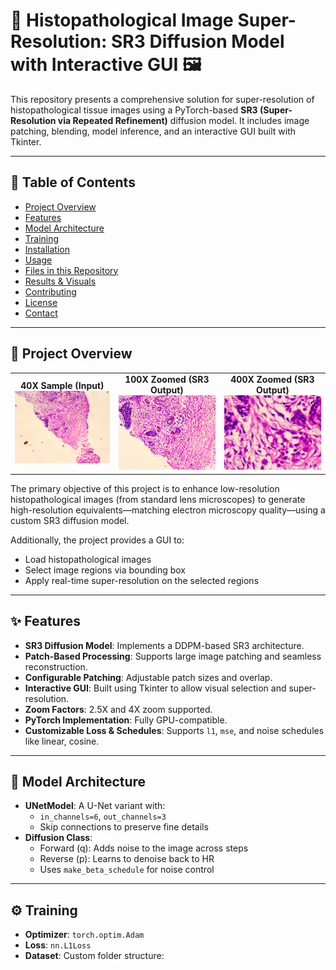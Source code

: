 # 🔬 Histopathological Image Super-Resolution: SR3 Diffusion Model with Interactive GUI 🖼️

This repository presents a comprehensive solution for super-resolution of histopathological tissue images using a PyTorch-based **SR3 (Super-Resolution via Repeated Refinement)** diffusion model. It includes image patching, blending, model inference, and an interactive GUI built with Tkinter.

---

## 📝 Table of Contents

- [Project Overview](#-project-overview)
- [Features](#-features)
- [Model Architecture](#-model-architecture)
- [Training](#-training)
- [Installation](#-installation)
- [Usage](#-usage)
- [Files in this Repository](#-files-in-this-repository)
- [Results & Visuals](#-results--visuals)
- [Contributing](#-contributing)
- [License](#-license)
- [Contact](#-contact)

---

## 🚀 Project Overview

<table>
  <tr>
    <td align="center"><b>40X Sample (Input)</b><br><img src="002-40x.jpg" width="300"/></td>
    <td align="center"><b>100X Zoomed (SR3 Output)</b><br><img src="002-100x.jpg" width="300"/></td>
    <td align="center"><b>400X Zoomed (SR3 Output)</b><br><img src="002-400x.jpg" width="300"/></td>
  </tr>
</table>

The primary objective of this project is to enhance low-resolution histopathological images (from standard lens microscopes) to generate high-resolution equivalents—matching electron microscopy quality—using a custom SR3 diffusion model.

Additionally, the project provides a GUI to:
- Load histopathological images
- Select image regions via bounding box
- Apply real-time super-resolution on the selected regions

---

## ✨ Features

- **SR3 Diffusion Model**: Implements a DDPM-based SR3 architecture.
- **Patch-Based Processing**: Supports large image patching and seamless reconstruction.
- **Configurable Patching**: Adjustable patch sizes and overlap.
- **Interactive GUI**: Built using Tkinter to allow visual selection and super-resolution.
- **Zoom Factors**: 2.5X and 4X zoom supported.
- **PyTorch Implementation**: Fully GPU-compatible.
- **Customizable Loss & Schedules**: Supports `l1`, `mse`, and noise schedules like linear, cosine.

---

## 🧠 Model Architecture

- **UNetModel**: A U-Net variant with:
  - `in_channels=6`, `out_channels=3`
  - Skip connections to preserve fine details
- **Diffusion Class**:
  - Forward (q): Adds noise to the image across steps
  - Reverse (p): Learns to denoise back to HR
  - Uses `make_beta_schedule` for noise control

---

## ⚙️ Training

- **Optimizer**: `torch.optim.Adam`
- **Loss**: `nn.L1Loss`
- **Dataset**: Custom folder structure:
